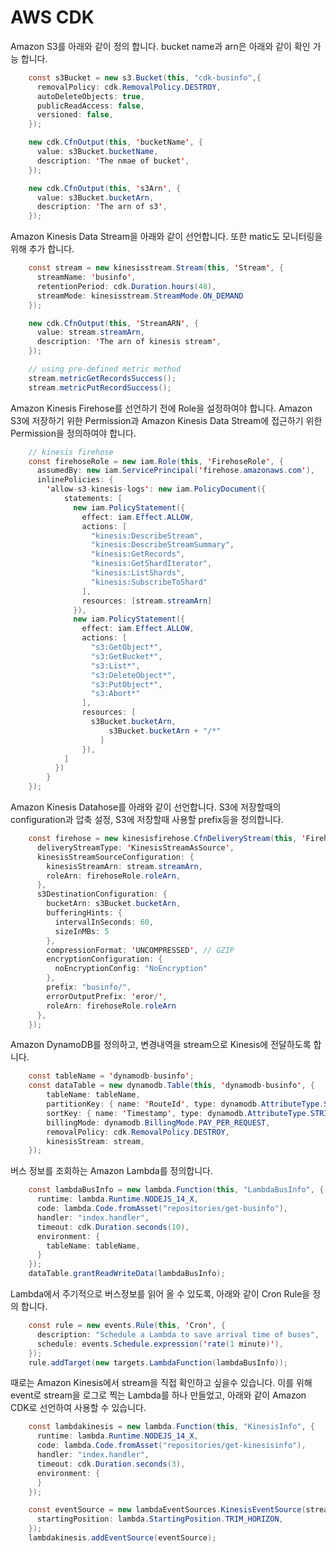 # AWS CDK 

Amazon S3를 아래와 같이 정의 합니다. bucket name과 arn은 아래와 같이 확인 가능 합니다. 

```java
    const s3Bucket = new s3.Bucket(this, "cdk-businfo",{
      removalPolicy: cdk.RemovalPolicy.DESTROY,
      autoDeleteObjects: true,
      publicReadAccess: false,
      versioned: false,
    });

    new cdk.CfnOutput(this, 'bucketName', {
      value: s3Bucket.bucketName,
      description: 'The nmae of bucket',
    });

    new cdk.CfnOutput(this, 's3Arn', {
      value: s3Bucket.bucketArn,
      description: 'The arn of s3',
    });
```

Amazon Kinesis Data Stream을 아래와 같이 선언합니다. 또한 matic도 모니터링을 위해 추가 합니다. 

```java
    const stream = new kinesisstream.Stream(this, 'Stream', {
      streamName: 'businfo',
      retentionPeriod: cdk.Duration.hours(48),
      streamMode: kinesisstream.StreamMode.ON_DEMAND
    });

    new cdk.CfnOutput(this, 'StreamARN', {
      value: stream.streamArn,
      description: 'The arn of kinesis stream',
    });

    // using pre-defined metric method
    stream.metricGetRecordsSuccess();
    stream.metricPutRecordSuccess();
```

Amazon Kinesis Firehose를 선언하기 전에 Role을 설정하여야 합니다. Amazon S3에 저장하기 위한 Permission과 Amazon Kinesis Data Stream에 접근하기 위한 Permission을 정의하여야 합니다. 

```java
    // kinesis firehose
    const firehoseRole = new iam.Role(this, 'FirehoseRole', {
      assumedBy: new iam.ServicePrincipal('firehose.amazonaws.com'),
      inlinePolicies: {
        'allow-s3-kinesis-logs': new iam.PolicyDocument({
            statements: [
              new iam.PolicyStatement({
                effect: iam.Effect.ALLOW,
                actions: [
                  "kinesis:DescribeStream",
                  "kinesis:DescribeStreamSummary",
                  "kinesis:GetRecords",
                  "kinesis:GetShardIterator",
                  "kinesis:ListShards",
                  "kinesis:SubscribeToShard"
                ],
                resources: [stream.streamArn]
              }),
              new iam.PolicyStatement({
                effect: iam.Effect.ALLOW,
                actions: [
                  "s3:GetObject*",
                  "s3:GetBucket*",
                  "s3:List*",
                  "s3:DeleteObject*",
                  "s3:PutObject*",
                  "s3:Abort*"
                ],
                resources: [
                  s3Bucket.bucketArn,
                      s3Bucket.bucketArn + "/*"
                    ]
                }),
            ]
          })
        }    
    });
```

Amazon Kinesis Datahose를 아래와 같이 선언합니다. S3에 저장할때의 configuration과 압축 설정, S3에 저장할때 사용할 prefix등을 정의합니다. 
```java
    const firehose = new kinesisfirehose.CfnDeliveryStream(this, 'FirehoseDeliveryStream', {
      deliveryStreamType: 'KinesisStreamAsSource',
      kinesisStreamSourceConfiguration: {
        kinesisStreamArn: stream.streamArn,
        roleArn: firehoseRole.roleArn,
      },
      s3DestinationConfiguration: {
        bucketArn: s3Bucket.bucketArn,
        bufferingHints: {
          intervalInSeconds: 60,
          sizeInMBs: 5
        },
        compressionFormat: 'UNCOMPRESSED', // GZIP
        encryptionConfiguration: {
          noEncryptionConfig: "NoEncryption"
        },
        prefix: "businfo/",
        errorOutputPrefix: 'eror/',
        roleArn: firehoseRole.roleArn
      }, 
    });  
```

Amazon DynamoDB를 정의하고, 변경내역을 stream으로 Kinesis에 전달하도록 합니다. 
```java
    const tableName = 'dynamodb-businfo';
    const dataTable = new dynamodb.Table(this, 'dynamodb-businfo', {
        tableName: tableName,
        partitionKey: { name: 'RouteId', type: dynamodb.AttributeType.STRING },
        sortKey: { name: 'Timestamp', type: dynamodb.AttributeType.STRING },
        billingMode: dynamodb.BillingMode.PAY_PER_REQUEST,
        removalPolicy: cdk.RemovalPolicy.DESTROY,
        kinesisStream: stream,
    });
```


버스 정보를 조회하는 Amazon Lambda를 정의합니다. 
```java
    const lambdaBusInfo = new lambda.Function(this, "LambdaBusInfo", {
      runtime: lambda.Runtime.NODEJS_14_X, 
      code: lambda.Code.fromAsset("repositories/get-businfo"), 
      handler: "index.handler", 
      timeout: cdk.Duration.seconds(10),
      environment: {
        tableName: tableName,
      }
    });  
    dataTable.grantReadWriteData(lambdaBusInfo);
```

Lambda에서 주기적으로 버스정보를 읽어 올 수 있도록, 아래와 같이 Cron Rule을 정의 합니다. 
```java
    const rule = new events.Rule(this, 'Cron', {
      description: "Schedule a Lambda to save arrival time of buses",
      schedule: events.Schedule.expression('rate(1 minute)'),
    }); 
    rule.addTarget(new targets.LambdaFunction(lambdaBusInfo));
```

때로는 Amazon Kinesis에서 stream을 직접 확인하고 싶을수 있습니다. 이를 위해 event로 stream을 로그로 찍는 Lambda를 하나 만들었고, 아래와 같이 Amazon CDK로 선언하여 사용할 수 있습니다. 

```java
    const lambdakinesis = new lambda.Function(this, "KinesisInfo", {
      runtime: lambda.Runtime.NODEJS_14_X, 
      code: lambda.Code.fromAsset("repositories/get-kinesisinfo"), 
      handler: "index.handler", 
      timeout: cdk.Duration.seconds(3),
      environment: {
      }
    }); 

    const eventSource = new lambdaEventSources.KinesisEventSource(stream, {
      startingPosition: lambda.StartingPosition.TRIM_HORIZON,
    });
    lambdakinesis.addEventSource(eventSource);  
```    

